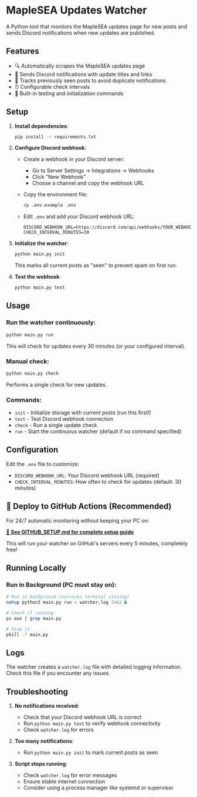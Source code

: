 # MapleSEA Updates Watcher

A Python tool that monitors the MapleSEA updates page for new posts and sends Discord notifications when new updates are published.

## Features

- 🔍 Automatically scrapes the MapleSEA updates page
- 📱 Sends Discord notifications with update titles and links
- 💾 Tracks previously seen posts to avoid duplicate notifications
- ⏰ Configurable check intervals
- 🧪 Built-in testing and initialization commands

## Setup

1. **Install dependencies**:
   ```bash
   pip install -r requirements.txt
   ```

2. **Configure Discord webhook**:
   - Create a webhook in your Discord server:
     - Go to Server Settings → Integrations → Webhooks
     - Click "New Webhook"
     - Choose a channel and copy the webhook URL

   - Copy the environment file:
     ```bash
     cp .env.example .env
     ```

   - Edit `.env` and add your Discord webhook URL:
     ```
     DISCORD_WEBHOOK_URL=https://discord.com/api/webhooks/YOUR_WEBHOOK_URL
     CHECK_INTERVAL_MINUTES=30
     ```

3. **Initialize the watcher**:
   ```bash
   python main.py init
   ```
   This marks all current posts as "seen" to prevent spam on first run.

4. **Test the webhook**:
   ```bash
   python main.py test
   ```

## Usage

### Run the watcher continuously:
```bash
python main.py run
```
This will check for updates every 30 minutes (or your configured interval).

### Manual check:
```bash
python main.py check
```
Performs a single check for new updates.

### Commands:
- `init` - Initialize storage with current posts (run this first!)
- `test` - Test Discord webhook connection
- `check` - Run a single update check
- `run` - Start the continuous watcher (default if no command specified)

## Configuration

Edit the `.env` file to customize:

- `DISCORD_WEBHOOK_URL`: Your Discord webhook URL (required)
- `CHECK_INTERVAL_MINUTES`: How often to check for updates (default: 30 minutes)

## 🚀 Deploy to GitHub Actions (Recommended)

For 24/7 automatic monitoring without keeping your PC on:

**[📖 See GITHUB_SETUP.md for complete setup guide](GITHUB_SETUP.md)**

This will run your watcher on GitHub's servers every 5 minutes, completely free!

## Running Locally

### Run in Background (PC must stay on):
```bash
# Run in background (survives terminal closing)
nohup python3 main.py run > watcher.log 2>&1 &

# Check if running
ps aux | grep main.py

# Stop it
pkill -f main.py
```

## Logs

The watcher creates a `watcher.log` file with detailed logging information. Check this file if you encounter any issues.

## Troubleshooting

1. **No notifications received**:
   - Check that your Discord webhook URL is correct
   - Run `python main.py test` to verify webhook connectivity
   - Check `watcher.log` for errors

2. **Too many notifications**:
   - Run `python main.py init` to mark current posts as seen

3. **Script stops running**:
   - Check `watcher.log` for error messages
   - Ensure stable internet connection
   - Consider using a process manager like systemd or supervisor